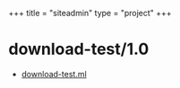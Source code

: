 +++
title = "siteadmin"
type = "project"
+++

# download-test/1.0
* [download-test.ml](/siteadmin/download-test/1.0/download-test.ml)